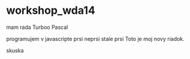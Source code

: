 # workshop_wda14
mam rada Turboo Pascal

programujem v javascripte
prsi
neprsi
stale prsi
Toto je moj novy riadok.

skuska